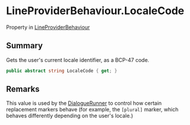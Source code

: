 # LineProviderBehaviour.LocaleCode

Property in [LineProviderBehaviour](/docs/api/csharp/yarn.unity.lineproviderbehaviour.md)

## Summary


Gets the user's current locale identifier, as a BCP-47 code.


```csharp
public abstract string LocaleCode { get; }
```

## Remarks


This value is used by the  <a href="yarn.unity.dialoguerunner.md">DialogueRunner</a>  to control
how certain replacement markers behave (for example, the
<code>[plural]</code>  marker, which behaves differently depending on the
user's locale.)


